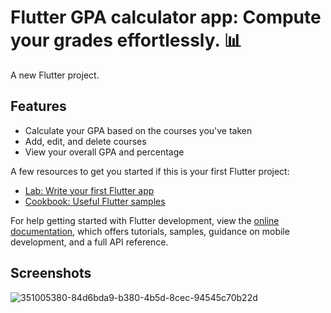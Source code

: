 # Flutter GPA calculator app: Compute your grades effortlessly. 📊 

A new Flutter project.

## Features

- Calculate your GPA based on the courses you've taken
- Add, edit, and delete courses
- View your overall GPA and percentage

A few resources to get you started if this is your first Flutter project:

- [Lab: Write your first Flutter app](https://docs.flutter.dev/get-started/codelab)
- [Cookbook: Useful Flutter samples](https://docs.flutter.dev/cookbook)

For help getting started with Flutter development, view the
[online documentation](https://docs.flutter.dev/), which offers tutorials,
samples, guidance on mobile development, and a full API reference.

## Screenshots 
![351005380-84d6bda9-b380-4b5d-8cec-94545c70b22d](https://github.com/user-attachments/assets/eef3f95f-e452-4985-903a-2284ff5f1ecd)

